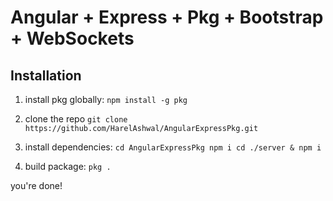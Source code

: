 # Angular + Express + Pkg + Bootstrap + WebSockets

## Installation

1. install pkg globally:
   ``
   npm install -g pkg
   ``

2. clone the repo
   ``
   git clone https://github.com/HarelAshwal/AngularExpressPkg.git
   ``

3. install dependencies:
   ``
   cd AngularExpressPkg
   npm i
   cd ./server & npm i
   ``
4. build package:
   ``
   pkg .
   ``

you're done!
